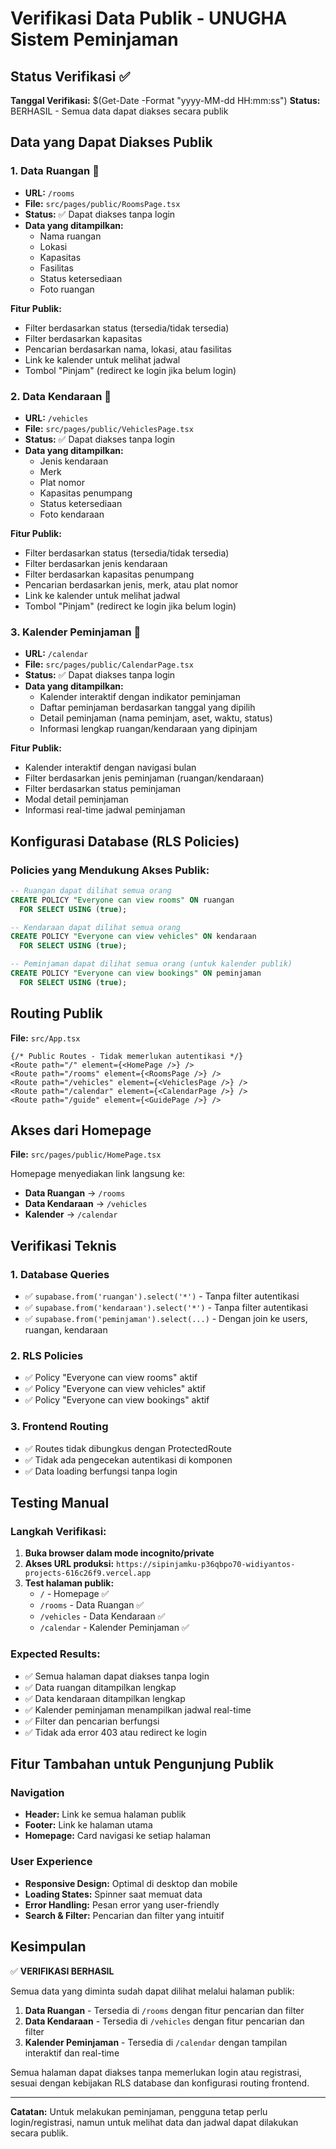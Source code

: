# Verifikasi Data Publik - UNUGHA Sistem Peminjaman

## Status Verifikasi ✅

**Tanggal Verifikasi:** $(Get-Date -Format "yyyy-MM-dd HH:mm:ss")
**Status:** BERHASIL - Semua data dapat diakses secara publik

## Data yang Dapat Diakses Publik

### 1. Data Ruangan 🏢
- **URL:** `/rooms`
- **File:** `src/pages/public/RoomsPage.tsx`
- **Status:** ✅ Dapat diakses tanpa login
- **Data yang ditampilkan:**
  - Nama ruangan
  - Lokasi
  - Kapasitas
  - Fasilitas
  - Status ketersediaan
  - Foto ruangan

**Fitur Publik:**
- Filter berdasarkan status (tersedia/tidak tersedia)
- Filter berdasarkan kapasitas
- Pencarian berdasarkan nama, lokasi, atau fasilitas
- Link ke kalender untuk melihat jadwal
- Tombol "Pinjam" (redirect ke login jika belum login)

### 2. Data Kendaraan 🚗
- **URL:** `/vehicles`
- **File:** `src/pages/public/VehiclesPage.tsx`
- **Status:** ✅ Dapat diakses tanpa login
- **Data yang ditampilkan:**
  - Jenis kendaraan
  - Merk
  - Plat nomor
  - Kapasitas penumpang
  - Status ketersediaan
  - Foto kendaraan

**Fitur Publik:**
- Filter berdasarkan status (tersedia/tidak tersedia)
- Filter berdasarkan jenis kendaraan
- Filter berdasarkan kapasitas penumpang
- Pencarian berdasarkan jenis, merk, atau plat nomor
- Link ke kalender untuk melihat jadwal
- Tombol "Pinjam" (redirect ke login jika belum login)

### 3. Kalender Peminjaman 📅
- **URL:** `/calendar`
- **File:** `src/pages/public/CalendarPage.tsx`
- **Status:** ✅ Dapat diakses tanpa login
- **Data yang ditampilkan:**
  - Kalender interaktif dengan indikator peminjaman
  - Daftar peminjaman berdasarkan tanggal yang dipilih
  - Detail peminjaman (nama peminjam, aset, waktu, status)
  - Informasi lengkap ruangan/kendaraan yang dipinjam

**Fitur Publik:**
- Kalender interaktif dengan navigasi bulan
- Filter berdasarkan jenis peminjaman (ruangan/kendaraan)
- Filter berdasarkan status peminjaman
- Modal detail peminjaman
- Informasi real-time jadwal peminjaman

## Konfigurasi Database (RLS Policies)

### Policies yang Mendukung Akses Publik:

```sql
-- Ruangan dapat dilihat semua orang
CREATE POLICY "Everyone can view rooms" ON ruangan
  FOR SELECT USING (true);

-- Kendaraan dapat dilihat semua orang
CREATE POLICY "Everyone can view vehicles" ON kendaraan
  FOR SELECT USING (true);

-- Peminjaman dapat dilihat semua orang (untuk kalender publik)
CREATE POLICY "Everyone can view bookings" ON peminjaman
  FOR SELECT USING (true);
```

## Routing Publik

**File:** `src/App.tsx`

```tsx
{/* Public Routes - Tidak memerlukan autentikasi */}
<Route path="/" element={<HomePage />} />
<Route path="/rooms" element={<RoomsPage />} />
<Route path="/vehicles" element={<VehiclesPage />} />
<Route path="/calendar" element={<CalendarPage />} />
<Route path="/guide" element={<GuidePage />} />
```

## Akses dari Homepage

**File:** `src/pages/public/HomePage.tsx`

Homepage menyediakan link langsung ke:
- **Data Ruangan** → `/rooms`
- **Data Kendaraan** → `/vehicles`
- **Kalender** → `/calendar`

## Verifikasi Teknis

### 1. Database Queries
- ✅ `supabase.from('ruangan').select('*')` - Tanpa filter autentikasi
- ✅ `supabase.from('kendaraan').select('*')` - Tanpa filter autentikasi
- ✅ `supabase.from('peminjaman').select(...)` - Dengan join ke users, ruangan, kendaraan

### 2. RLS Policies
- ✅ Policy "Everyone can view rooms" aktif
- ✅ Policy "Everyone can view vehicles" aktif
- ✅ Policy "Everyone can view bookings" aktif

### 3. Frontend Routing
- ✅ Routes tidak dibungkus dengan ProtectedRoute
- ✅ Tidak ada pengecekan autentikasi di komponen
- ✅ Data loading berfungsi tanpa login

## Testing Manual

### Langkah Verifikasi:
1. **Buka browser dalam mode incognito/private**
2. **Akses URL produksi:** `https://sipinjamku-p36qbpo70-widiyantos-projects-616c26f9.vercel.app`
3. **Test halaman publik:**
   - `/` - Homepage ✅
   - `/rooms` - Data Ruangan ✅
   - `/vehicles` - Data Kendaraan ✅
   - `/calendar` - Kalender Peminjaman ✅

### Expected Results:
- ✅ Semua halaman dapat diakses tanpa login
- ✅ Data ruangan ditampilkan lengkap
- ✅ Data kendaraan ditampilkan lengkap
- ✅ Kalender peminjaman menampilkan jadwal real-time
- ✅ Filter dan pencarian berfungsi
- ✅ Tidak ada error 403 atau redirect ke login

## Fitur Tambahan untuk Pengunjung Publik

### Navigation
- **Header:** Link ke semua halaman publik
- **Footer:** Link ke halaman utama
- **Homepage:** Card navigasi ke setiap halaman

### User Experience
- **Responsive Design:** Optimal di desktop dan mobile
- **Loading States:** Spinner saat memuat data
- **Error Handling:** Pesan error yang user-friendly
- **Search & Filter:** Pencarian dan filter yang intuitif

## Kesimpulan

✅ **VERIFIKASI BERHASIL**

Semua data yang diminta sudah dapat dilihat melalui halaman publik:

1. **Data Ruangan** - Tersedia di `/rooms` dengan fitur pencarian dan filter
2. **Data Kendaraan** - Tersedia di `/vehicles` dengan fitur pencarian dan filter
3. **Kalender Peminjaman** - Tersedia di `/calendar` dengan tampilan interaktif dan real-time

Semua halaman dapat diakses tanpa memerlukan login atau registrasi, sesuai dengan kebijakan RLS database dan konfigurasi routing frontend.

---

**Catatan:** Untuk melakukan peminjaman, pengguna tetap perlu login/registrasi, namun untuk melihat data dan jadwal dapat dilakukan secara publik.
